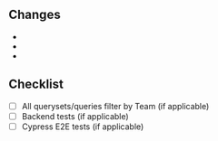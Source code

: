 ## Changes

-
-
-

## Checklist

- [ ] All querysets/queries filter by Team (if applicable)
- [ ] Backend tests (if applicable)
- [ ] Cypress E2E tests (if applicable)
